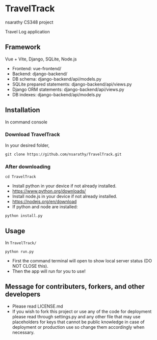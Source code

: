 # TravelTrack

nsarathy CS348 project

Travel Log application

## Framework
Vue + Vite, Django, SQLite, Node.js
- Frontend: vue-frontend/
- Backend: django-backend/
- DB schema: django-backend/api/models.py
- SQLite prepared statements: django-backend/api/views.py
- Django ORM statements: django-backend/api/views.py
- DB indexes: django-backend/api/models.py

## Installation
In command console
### Download TravelTrack
In your desired folder, 
```
git clone https://github.com/nsarathy/TravelTrack.git
```
### After downloading
```
cd TravelTrack
```
- Install python in your device if not already installed.
- https://www.python.org/downloads/ 
- Install node.js in your device if not already installed.
- https://nodejs.org/en/download
- If python and node are installed:
```
python install.py
```
## Usage
In `TravelTrack/`
```
python run.py
```
- First the command terminal will open to show local server status (DO NOT CLOSE this).
- Then the app will run for you to use!

## Message for contributers, forkers, and other developers
- Please read LICENSE.md
- If you wish to fork this project or use any of the code for deployment please read through settings.py and any other file that may use placeholders for keys that cannot be public knowledge in case of deployment or production use so change them accordingly when necessary.